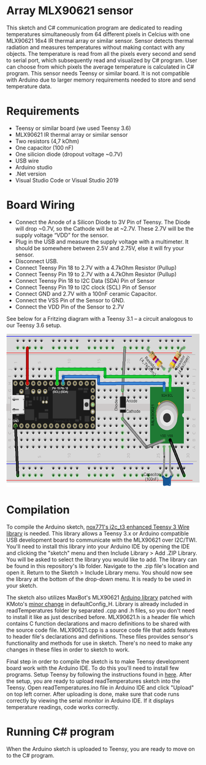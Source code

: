 # Array MLX90621 sensor

This sketch and C# communication program are dedicated to reading temperatures simultaneously from 64 different pixels in Celcius with one MLX90621 16x4 IR thermal array or similar sensor. Sensor detects thermal radiation and measures temperatures without making contact with any objects. The temperature is read from all the pixels every second and send to serial port, which subsequently read and visualized by C# program. User can choose from which pixels the average temperature is calculated in C# program. This sensor needs Teensy or similar board. It is not compatible with Arduino due to larger memory requirements needed to store and send temperature data.


# Requirements

- Teensy or similar board (we used Teensy 3.6)
- MLX90621 IR thermal array or similar sensor
- Two resistors (4,7 kOhm)
- One capacitor (100 nF)
- One silicion diode (dropout voltage  ~0.7V)
- USB wire
- Arduino studio
- .Net version
- Visual Studio Code or Visual Studio 2019

# Board Wiring

- Connect the Anode of a Silicon Diode to 3V Pin of Teensy. The Diode will drop ~0.7V, so the Cathode will be at ~2.7V. These 2.7V will be the supply voltage “VDD” for the sensor.
- Plug in the USB and measure the supply voltage with a multimeter. It should be somewhere between 2.5V and 2.75V, else it will fry your sensor.
- Disconnect USB.
- Connect Teensy Pin 18 to 2.7V with a 4.7kOhm Resistor (Pullup)
- Connect Teensy Pin 19 to 2.7V with a 4.7kOhm Resistor (Pullup)
- Connect Teensy Pin 18 to I2C Data (SDA) Pin of Sensor
- Connect Teensy Pin 19 to I2C clock (SCL) Pin of Sensor
- Connect GND and 2.7V with a 100nF ceramic Capacitor.
- Connect the VSS Pin of the Sensor to GND.
- Connect the VDD Pin of the Sensor to 2.7V

 See below for a Fritzing diagram with a Teensy 3.1 – a circuit analogous to our Teensy 3.6 setup. 
 
<img src= "https://github.com/Mikkevaris/controlledptt-sensor/blob/master/array-mlx-sensor/Board_wiring.png" height="400" width="600">

# Compilation

To compile the Arduino sketch, [nox771's i2c_t3 enhanced Teensy 3 Wire library](https://github.com/nox771/i2c_t3) is needed. This library allows a Teensy 3.x or Arduino compatible USB development board to communicate with the MLX90621 over I2C/TWI. You'll need to install this library into your Arduino IDE by opening the IDE and clicking the "sketch" menu and then Include Library > Add .ZIP Library. You will be asked to select the library you would like to add. The library can be found in this repository's lib folder. Navigate to the .zip file's location and open it. Return to the Sketch > Include Library menu. You should now see the library at the bottom of the drop-down menu. It is ready to be used in your sketch. 

The sketch also utilizes MaxBot's MLX90621 [Arduino library](https://forum.arduino.cc/index.php?topic=126244.0) patched with KMoto's [minor change](https://forum.arduino.cc/index.php?topic=126244.msg2307588#msg2307588) in defaultConfig_H. Library is already included in readTemperatures folder by separated .cpp and .h files, so you don't need to install it like as just described before. MLX90621.h is a header file which contains C function declarations and macro definitions to be shared with the source code file. MLX90621.cpp is a source code file that adds features to header file's declarations and definitions. These files provides sensor's functionality and methods for use in sketch. There's no need to make any changes in these files in order to sketch to work.

Final step in order to compile the sketch is to make Teensy development board work with the Arduino IDE. To do this you'll need to install few programs. Setup Teensy by following the instructions found in [here](https://www.pjrc.com/teensy/tutorial.html). After the setup, you are ready to upload readTemperatures sketch into the Teensy. Open readTemperatures.ino file in Arduino IDE and click "Upload" on top left corner. After uploading is done, make sure that code runs correctly by viewing the serial monitor in Arduino IDE. If it displays temperature readings, code works correctly. 

# Running C# program

When the Arduino sketch is uploaded to Teensy, you are ready to move on to the C# program. 
